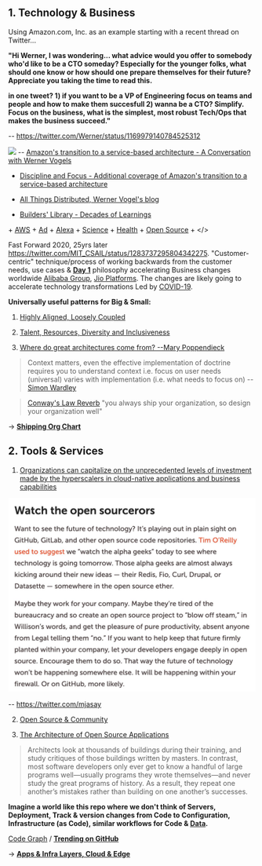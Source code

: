## 1. Technology & Business

Using Amazon.com, Inc. as an example starting with a recent thread on Twitter...

**"Hi Werner, I was wondering... what advice would you offer to somebody who'd like to be a CTO someday? Especially for the younger folks, what should one know or how should one prepare themselves for their future? Appreciate you taking the time to read this.**

**in one tweet? 1) if you want to be a VP of Engineering focus on teams and people and how to make them succesfull 2) wanna be a CTO? Simplify.  Focus on the business, what is the simplest, most robust Tech/Ops that makes the business succeed."**

-- https://twitter.com/Werner/status/1169979140784525312

![](images/Werner.png)
-- [Amazon's transition to a service-based architecture - A Conversation with Werner Vogels](https://queue.acm.org/detail.cfm?id=1142065)

+ [Discipline and Focus - Additional coverage of Amazon's transition to a service-based architecture](https://queue.acm.org/detail.cfm?id=1388773)

+ [All Things Distributed, Werner Vogel's blog](https://www.allthingsdistributed.com/)

+ [Builders' Library - Decades of Learnings](https://aws.amazon.com/builders-library)

\+ [AWS](https://aws.amazon.com/) + [Ad](https://advertising.amazon.com/) + [Alexa](https://developer.amazon.com/en-US/alexa) + [Science](https://www.amazon.science/) + [Health](https://amazon.care/) + [Open Source](https://amzn.github.io/) + </>

Fast Forward 2020, 25yrs later https://twitter.com/MIT_CSAIL/status/1283737295804342275. "Customer-centric" technique/process of working backwards from the customer needs, use cases & [**Day 1**](https://www.sec.gov/Archives/edgar/data/1018724/000119312517120198/d373368dex991.htm) philosophy accelerating Business changes worldwide [Alibaba Group](https://en.wikipedia.org/wiki/Alibaba_Group), [Jio Platforms](https://en.wikipedia.org/wiki/Jio_Platforms). The changes are likely going to accelerate technology transformations Led by [COVID-19](images/COVID.png). 

**Universally useful patterns for Big & Small:**
1. [Highly Aligned, Loosely Coupled](https://jobs.netflix.com/culture)

2. [Talent, Resources, Diversity and Inclusiveness](https://github.com/jamiehannaford/diversity)

3. [Where do great architectures come from? --Mary Poppendieck](https://www.oreilly.com/radar/where-do-great-architectures-come-from/)

> Context matters, even the effective implementation of doctrine requires you to understand context i.e. focus on user needs (universal) varies with implementation (i.e. what needs to focus on)
-- [Simon Wardley](https://twitter.com/swardley)

> [Conway's Law Reverb](http://ruthmalan.com/Journal/2014/2014JournalMay.htm#Conways_Law) "you always ship your organization, so design your organization well"

-> [**Shipping Org Chart**](https://lightstep.com/blog/the-only-good-reason-to-adopt-microservices/) 

## 2. Tools & Services

1. [Organizations can capitalize on the unprecedented levels of investment made by the hyperscalers in cloud-native applications and business capabilities]( https://leadingedgeforum.com/research/constructing-cloud-native-business-capabilities-if-you-think-cloud-is-only-about-it-infrastructure-you-seriously-need-to-think-again/)

![](images/open%20source.jpeg)

-- https://twitter.com/mjasay 

2. [Open Source & Community](https://www.youtube.com/watch?v=jiaLsxjBeOQ)

3. [The Architecture of Open Source Applications](http://aosabook.org/en/index.html)

> Architects look at thousands of buildings during their training, and study critiques of those buildings written by masters. In contrast, most software developers only ever get to know a handful of large programs well—usually programs they wrote themselves—and never study the great programs of history. As a result, they repeat one another’s mistakes rather than building on one another’s successes.

**Imagine a world like this repo where we don't think of Servers, Deployment, Track & version changes from Code to Configuration, Infrastructure (as Code), similar workflows for Code & [Data](https://accelst.com/the-quest-for-the-holy-grail-of-git-for-data/).**

[Code Graph](https://about.sourcegraph.com/about) / [**Trending on GitHub**](https://github.com/trending)

-> [**Apps & Infra Layers, Cloud & Edge**](Patterns/Stuff.md)
